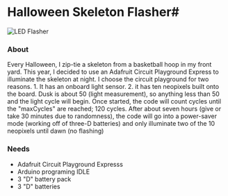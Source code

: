 # Halloween Skeleton Flasher# #


![LED Flasher](flasher.gif?raw=true)


### About ###
Every Halloween, I zip-tie a skeleton from a basketball hoop in my front yard. This year, I decided to use an Adafruit Circuit Playground Express to illuminate the skeleton at night. I choose the circuit playground for two reasons. 1. It has an onboard light sensor. 2. it has ten neopixels built onto the board.   Dusk is about 50 (light measurement), so anything less than 50 and the light cycle will begin. Once started, the code will count cycles until the "maxCycles" are reached; 120 cycles. After about seven hours (give or take 30 minutes due to randomness), the code will go into a power-saver mode (working off of three-D batteries) and only illuminate two of the 10 neopixels until dawn (no flashing)

### Needs ###
- Adafruit Circuit Playground Expresss
- Arduino programing IDLE
- 3 "D" battery pack
- 3 "D" batteries

